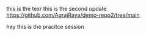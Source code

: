 this is the texr
this is the second update
https://github.com/AgrajRaya/demo-repo2/tree/main




hey this is the pracitce session
